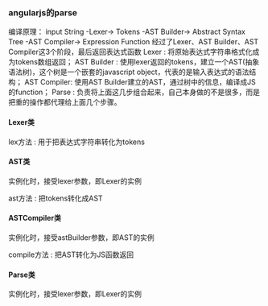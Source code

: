 ### angularjs的parse
编译原理：
input String  -Lexer->  Tokens  -AST Builder->  Abstract Syntax Tree  -AST Compiler->  Expression Function
经过了Lexer、AST Builder、AST Compiler这3个阶段，最后返回表达式函数
Lexer       :   将原始表达式字符串格式化成为tokens数组返回；
AST Builder :   使用lexer返回的tokens，建立一个AST(抽象语法树)，这个树是一个嵌套的javascript object，代表的是输入表达式的语法结构；
AST Compiler:   使用AST Builder建立的AST，通过树中的信息，编译成JS的function；
Parse       :   负责将上面这几步组合起来，自己本身做的不是很多，而是把重的操作都代理给上面几个步骤。

#### Lexer类
lex方法 : 用于把表达式字符串转化为tokens

#### AST类
实例化时，接受lexer参数，即Lexer的实例

ast方法 : 把tokens转化成AST

#### ASTCompiler类
实例化时，接受astBuilder参数，即AST的实例

compile方法 : 把AST转化为JS函数返回

#### Parse类
实例化时，接受lexer参数，即Lexer的实例





